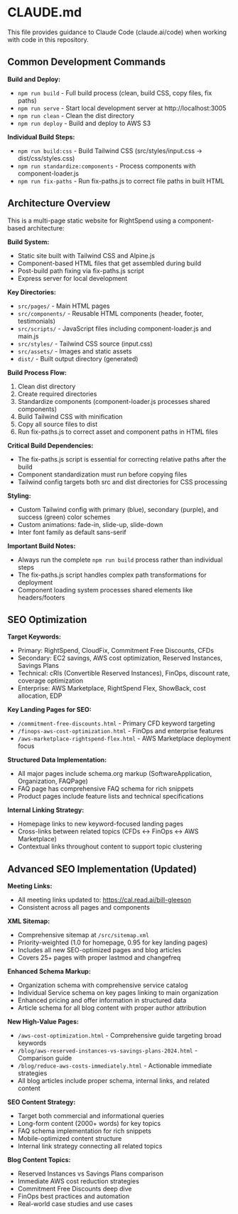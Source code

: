 # CLAUDE.md

This file provides guidance to Claude Code (claude.ai/code) when working with code in this repository.

## Common Development Commands

**Build and Deploy:**
- `npm run build` - Full build process (clean, build CSS, copy files, fix paths)
- `npm run serve` - Start local development server at http://localhost:3005
- `npm run clean` - Clean the dist directory
- `npm run deploy` - Build and deploy to AWS S3

**Individual Build Steps:**
- `npm run build:css` - Build Tailwind CSS (src/styles/input.css → dist/css/styles.css)
- `npm run standardize:components` - Process components with component-loader.js
- `npm run fix-paths` - Run fix-paths.js to correct file paths in built HTML

## Architecture Overview

This is a multi-page static website for RightSpend using a component-based architecture:

**Build System:**
- Static site built with Tailwind CSS and Alpine.js
- Component-based HTML files that get assembled during build
- Post-build path fixing via fix-paths.js script
- Express server for local development

**Key Directories:**
- `src/pages/` - Main HTML pages
- `src/components/` - Reusable HTML components (header, footer, testimonials)
- `src/scripts/` - JavaScript files including component-loader.js and main.js
- `src/styles/` - Tailwind CSS source (input.css)
- `src/assets/` - Images and static assets
- `dist/` - Built output directory (generated)

**Build Process Flow:**
1. Clean dist directory
2. Create required directories
3. Standardize components (component-loader.js processes shared components)
4. Build Tailwind CSS with minification
5. Copy all source files to dist
6. Run fix-paths.js to correct asset and component paths in HTML files

**Critical Build Dependencies:**
- The fix-paths.js script is essential for correcting relative paths after the build
- Component standardization must run before copying files
- Tailwind config targets both src and dist directories for CSS processing

**Styling:**
- Custom Tailwind config with primary (blue), secondary (purple), and success (green) color schemes
- Custom animations: fade-in, slide-up, slide-down
- Inter font family as default sans-serif

**Important Build Notes:**
- Always run the complete `npm run build` process rather than individual steps
- The fix-paths.js script handles complex path transformations for deployment
- Component loading system processes shared elements like headers/footers

## SEO Optimization

**Target Keywords:**
- Primary: RightSpend, CloudFix, Commitment Free Discounts, CFDs
- Secondary: EC2 savings, AWS cost optimization, Reserved Instances, Savings Plans
- Technical: cRIs (Convertible Reserved Instances), FinOps, discount rate, coverage optimization
- Enterprise: AWS Marketplace, RightSpend Flex, ShowBack, cost allocation, EDP

**Key Landing Pages for SEO:**
- `/commitment-free-discounts.html` - Primary CFD keyword targeting
- `/finops-aws-cost-optimization.html` - FinOps and enterprise features
- `/aws-marketplace-rightspend-flex.html` - AWS Marketplace deployment focus

**Structured Data Implementation:**
- All major pages include schema.org markup (SoftwareApplication, Organization, FAQPage)
- FAQ page has comprehensive FAQ schema for rich snippets
- Product pages include feature lists and technical specifications

**Internal Linking Strategy:**
- Homepage links to new keyword-focused landing pages
- Cross-links between related topics (CFDs ↔ FinOps ↔ AWS Marketplace)
- Contextual links throughout content to support topic clustering

## Advanced SEO Implementation (Updated)

**Meeting Links:**
- All meeting links updated to: https://cal.read.ai/bill-gleeson
- Consistent across all pages and components

**XML Sitemap:**
- Comprehensive sitemap at `/src/sitemap.xml` 
- Priority-weighted (1.0 for homepage, 0.95 for key landing pages)
- Includes all new SEO-optimized pages and blog articles
- Covers 25+ pages with proper lastmod and changefreq

**Enhanced Schema Markup:**
- Organization schema with comprehensive service catalog
- Individual Service schema on key pages linking to main organization
- Enhanced pricing and offer information in structured data
- Article schema for all blog content with proper author attribution

**New High-Value Pages:**
- `/aws-cost-optimization.html` - Comprehensive guide targeting broad keywords
- `/blog/aws-reserved-instances-vs-savings-plans-2024.html` - Comparison guide
- `/blog/reduce-aws-costs-immediately.html` - Actionable immediate strategies
- All blog articles include proper schema, internal links, and related content

**SEO Content Strategy:**
- Target both commercial and informational queries
- Long-form content (2000+ words) for key topics
- FAQ schema implementation for rich snippets
- Mobile-optimized content structure
- Internal link strategy connecting all related topics

**Blog Content Topics:**
- Reserved Instances vs Savings Plans comparison
- Immediate AWS cost reduction strategies  
- Commitment Free Discounts deep dive
- FinOps best practices and automation
- Real-world case studies and use cases